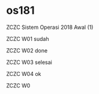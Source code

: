 # os181
ZCZC Sistem Operasi 2018 Awal (1)

ZCZC W01 sudah

ZCZC W02 done

ZCZC W03 selesai

ZCZC W04 ok

ZCZC W0
